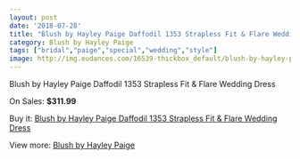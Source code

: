 ```yaml
---
layout: post
date: '2018-07-28'
title: "Blush by Hayley Paige Daffodil 1353 Strapless Fit & Flare Wedding Dress"
category: Blush by Hayley Paige
tags: ["bridal","paige","special","wedding","style"]
image: http://img.eudances.com/16539-thickbox_default/blush-by-hayley-paige-daffodil-1353-strapless-fit-flare-wedding-dress.jpg
---
```

Blush by Hayley Paige Daffodil 1353 Strapless Fit & Flare Wedding Dress

On Sales: **$311.99**
<a href="https://www.eudances.com/en/blush-by-hayley-paige/4864-blush-by-hayley-paige-daffodil-1353-strapless-fit-flare-wedding-dress.html"><amp-img layout="responsive" width="600" height="600" src="//img.eudances.com/16539-thickbox_default/blush-by-hayley-paige-daffodil-1353-strapless-fit-flare-wedding-dress.jpg" alt="Blush by Hayley Paige Daffodil 1353 Strapless Fit & Flare Wedding Dress 0" /></a>
<a href="https://www.eudances.com/en/blush-by-hayley-paige/4864-blush-by-hayley-paige-daffodil-1353-strapless-fit-flare-wedding-dress.html"><amp-img layout="responsive" width="600" height="600" src="//img.eudances.com/16541-thickbox_default/blush-by-hayley-paige-daffodil-1353-strapless-fit-flare-wedding-dress.jpg" alt="Blush by Hayley Paige Daffodil 1353 Strapless Fit & Flare Wedding Dress 1" /></a>
<a href="https://www.eudances.com/en/blush-by-hayley-paige/4864-blush-by-hayley-paige-daffodil-1353-strapless-fit-flare-wedding-dress.html"><amp-img layout="responsive" width="600" height="600" src="//img.eudances.com/16540-thickbox_default/blush-by-hayley-paige-daffodil-1353-strapless-fit-flare-wedding-dress.jpg" alt="Blush by Hayley Paige Daffodil 1353 Strapless Fit & Flare Wedding Dress 2" /></a>

Buy it: [Blush by Hayley Paige Daffodil 1353 Strapless Fit & Flare Wedding Dress](https://www.eudances.com/en/blush-by-hayley-paige/4864-blush-by-hayley-paige-daffodil-1353-strapless-fit-flare-wedding-dress.html "Blush by Hayley Paige Daffodil 1353 Strapless Fit & Flare Wedding Dress")

View more: [Blush by Hayley Paige](https://www.eudances.com/en/90-blush-by-hayley-paige "Blush by Hayley Paige")